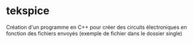 # tekspice
Création d'un programme en C++ pour créer des circuits électroniques en fonction des fichiers envoyés (exemple de fichier dans le dossier single)

